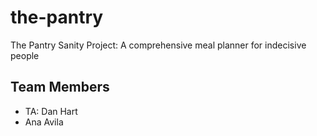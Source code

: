 # the-pantry
The Pantry Sanity Project: A comprehensive meal planner for indecisive people

## Team Members
- TA: Dan Hart
- Ana Avila